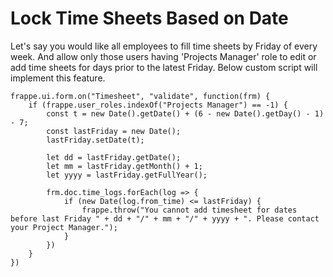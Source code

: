 
# Lock Time Sheets Based on Date



Let's say you would like all employees to fill time sheets by Friday of every week. And allow only those users having 'Projects Manager' role to edit or add time sheets for days prior to the latest Friday. Below custom script will implement this feature.



```
frappe.ui.form.on("Timesheet", "validate", function(frm) {
    if (frappe.user_roles.indexOf("Projects Manager") == -1) {
        const t = new Date().getDate() + (6 - new Date().getDay() - 1) - 7;
        const lastFriday = new Date();
        lastFriday.setDate(t);

        let dd = lastFriday.getDate();
        let mm = lastFriday.getMonth() + 1;
        let yyyy = lastFriday.getFullYear();

        frm.doc.time_logs.forEach(log => {
            if (new Date(log.from_time) <= lastFriday) {
                frappe.throw("You cannot add timesheet for dates before last Friday " + dd + "/" + mm + "/" + yyyy + ". Please contact your Project Manager.");
            }
        })
    }
})

```




